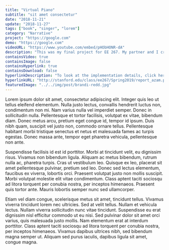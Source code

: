 ```yaml
---
title: "Virtual Piano"
subtitle: "sit amet consectetur"
date: "2018-11-21"
update: "2018-11-27"
tags: ["book", "singer", "lorem"]
category: "Narrative"
project: "https://google.com"
demo: "https://google.com"
videoURL: "https://www.youtube.com/embed/pHObHONR-dA"
description: "This was my final project for EE 267. My partner and I created a VR experience in which users can play a virtual piano. We used Leap Motion for hand tracking and Unity for rendering."
containsVideo: true
containsImage: false
containsHyperlink: true
containsDownload: false
hyperlinkDescription: "To look at the implementation details, click here"
hyperlinkURL: "http://stanford.edu/class/ee267/Spring2019/report_azam.pdf"
featuredImage: "../../img/post/brandi-redd.jpg"
---
```


Lorem ipsum dolor sit amet, consectetur adipiscing elit. Integer quis leo ut tellus eleifend elementum. Nulla justo lectus, convallis hendrerit luctus non, condimentum non mi. Nam varius nulla vel imperdiet semper. Donec in sollicitudin nulla. Pellentesque et tortor facilisis, volutpat ex vitae, bibendum diam. Donec metus arcu, pretium eget congue id, tempor id ipsum. Duis nibh quam, suscipit vel justo non, commodo ornare tellus. Pellentesque habitant morbi tristique senectus et netus et malesuada fames ac turpis egestas. Donec massa ante, tempor eget pharetra vehicula, pellentesque non ante.

Suspendisse facilisis id est id porttitor. Morbi at tincidunt velit, eu dignissim risus. Vivamus non bibendum ligula. Aliquam ac metus bibendum, rutrum nulla ac, pharetra turpis. Cras ut vestibulum leo. Quisque ex leo, placerat sit amet pellentesque pulvinar, pretium sed leo. Donec sed lectus elementum, faucibus ex viverra, lobortis orci. Praesent volutpat justo non mollis suscipit. Morbi volutpat molestie elit vitae condimentum. Class aptent taciti sociosqu ad litora torquent per conubia nostra, per inceptos himenaeos. Praesent quis tortor ante. Mauris lobortis semper nunc sed ullamcorper.

Etiam vel diam congue, scelerisque metus sit amet, tincidunt tellus. Vivamus viverra tincidunt lorem nec ultricies. Sed at velit tellus. Nullam et vehicula lectus. Nullam viverra sollicitudin nunc vitae tincidunt. Suspendisse eu erat dignissim nisl efficitur commodo ut eu nisi. Sed pulvinar dolor sit amet orci varius, quis malesuada justo mollis. Nam elementum erat at interdum porttitor. Class aptent taciti sociosqu ad litora torquent per conubia nostra, per inceptos himenaeos. Vivamus dapibus ultrices nibh, sed bibendum magna semper ut. Aliquam sed purus iaculis, dapibus ligula sit amet, congue magna.
